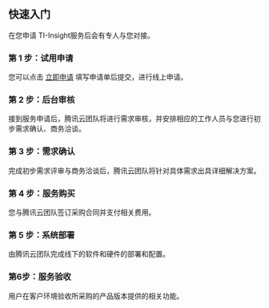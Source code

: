 ## 快速入门
在您申请 TI-Insight服务后会有专人与您对接。


### 第 1 步：试用申请
您可以点击 [立即申请](https://cloud.tencent.com/apply/p/nrba9i6uhe) 填写申请单后提交，进行线上申请。

### 第 2 步：后台审核

接到服务申请后，腾讯云团队将进行需求审核，并安排相应的工作人员与您进行初步需求确认、商务洽谈。

### 第 3 步：需求确认

完成初步需求评审与商务洽谈后，腾讯云团队将针对具体需求出具详细解决方案。

### 第 4 步：服务购买

您与腾讯云团队签订采购合同并支付相关费用。

### 第 5 步：系统部署

由腾讯云团队完成线下的软件和硬件的部署和配置。

### 第6步：服务验收

用户在客户环境验收所采购的产品版本提供的相关功能。
